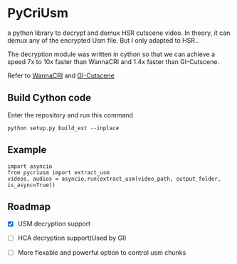 # PyCriUsm
a python library to decrypt and demux HSR cutscene video. In theory, it can demux any of the encrypted Usm file. But I only adapted to HSR..

The decryption module was written in cython so that we can achieve a speed 7x to 10x faster than WannaCRI and 1.4x faster than GI-Cutscene.

Refer to [WannaCRI](https://github.com/donmai-me/WannaCRI) and [GI-Cutscene](https://github.com/ToaHartor/GI-cutscenes)

## Build Cython code

Enter the repository and run this command

```python setup.py build_ext --inplace```

## Example

```	
import asyncio
from pycriusm import extract_usm
videos, audios = asyncio.run(extract_usm(video_path, output_folder, is_async=True))
```

## Roadmap

- [x] USM decryption support
- [ ] HCA decryption support(Used by GI)
- [ ] More flexable and powerful option to control usm chunks

